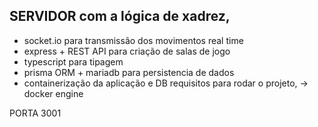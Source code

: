 ## SERVIDOR com a lógica de xadrez, 
* socket.io para transmissão dos movimentos real time
* express + REST API para criação de salas de jogo
* typescript para tipagem
* prisma ORM + mariadb para persistencia de dados
* containerização da aplicação e DB
requisitos para rodar o projeto, -> docker engine

PORTA 3001